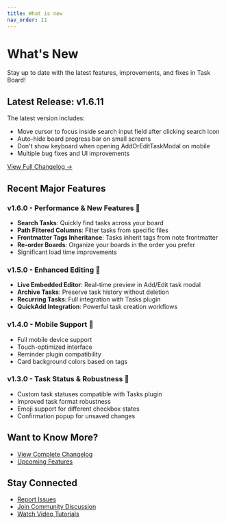 ```yaml
---
title: What is new
nav_order: 11
---
```


# What's New

Stay up to date with the latest features, improvements, and fixes in Task Board!

## Latest Release: v1.6.11

The latest version includes:
- Move cursor to focus inside search input field after clicking search icon
- Auto-hide board progress bar on small screens
- Don't show keyboard when opening AddOrEditTaskModal on mobile
- Multiple bug fixes and UI improvements

[View Full Changelog →](./ChangeLog.md)

## Recent Major Features

### v1.6.0 - Performance & New Features 🎉
- **Search Tasks**: Quickly find tasks across your board
- **Path Filtered Columns**: Filter tasks from specific files
- **Frontmatter Tags Inheritance**: Tasks inherit tags from note frontmatter
- **Re-order Boards**: Organize your boards in the order you prefer
- Significant load time improvements

### v1.5.0 - Enhanced Editing 🚀
- **Live Embedded Editor**: Real-time preview in Add/Edit task modal
- **Archive Tasks**: Preserve task history without deletion
- **Recurring Tasks**: Full integration with Tasks plugin
- **QuickAdd Integration**: Powerful task creation workflows

### v1.4.0 - Mobile Support 📱
- Full mobile device support
- Touch-optimized interface
- Reminder plugin compatibility
- Card background colors based on tags

### v1.3.0 - Task Status & Robustness 💪
- Custom task statuses compatible with Tasks plugin
- Improved task format robustness
- Emoji support for different checkbox states
- Confirmation popup for unsaved changes

## Want to Know More?

- [View Complete Changelog](./ChangeLog.md)
- [Upcoming Features](./Upcoming%20Features.md)

## Stay Connected

- [Report Issues](https://github.com/tu2-atmanand/Task-Board/issues)
- [Join Community Discussion](https://forum.obsidian.md/invites/WDTPqhvJUD)
- [Watch Video Tutorials](https://youtu.be/ZizsPBuXW8g)

